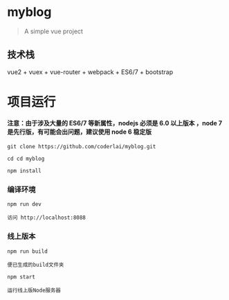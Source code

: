 # myblog
> A simple vue project

## 技术栈
vue2 + vuex + vue-router + webpack + ES6/7 + bootstrap

# 项目运行

#### 注意：由于涉及大量的 ES6/7 等新属性，nodejs 必须是 6.0 以上版本 ，node 7 是先行版，有可能会出问题，建议使用 node 6 稳定版

```
git clone https://github.com/coderlai/myblog.git  

cd cd myblog

npm install

```

### 编译环境
```
npm run dev

访问 http://localhost:8088
```


### 线上版本
```
npm run build

便已生成的build文件夹

npm start

运行线上版Node服务器
